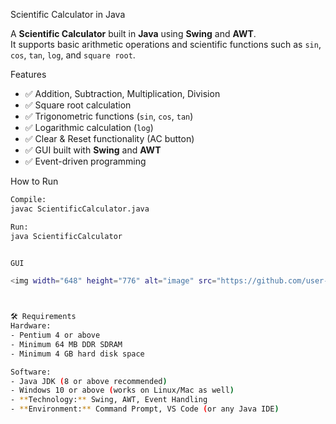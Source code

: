  Scientific Calculator in Java

A **Scientific Calculator** built in **Java** using **Swing** and **AWT**.  
It supports basic arithmetic operations and scientific functions such as `sin`, `cos`, `tan`, `log`, and `square root`.


Features
- ✅ Addition, Subtraction, Multiplication, Division  
- ✅ Square root calculation  
- ✅ Trigonometric functions (`sin`, `cos`, `tan`)  
- ✅ Logarithmic calculation (`log`)  
- ✅ Clear & Reset functionality (AC button)  
- ✅ GUI built with **Swing** and **AWT**  
- ✅ Event-driven programming

How to Run
```bash
Compile:
javac ScientificCalculator.java

Run:
java ScientificCalculator


GUI 

<img width="648" height="776" alt="image" src="https://github.com/user-attachments/assets/c2830955-2932-44a7-b864-ab4dc20f9e7e" />



🛠️ Requirements
Hardware:
- Pentium 4 or above  
- Minimum 64 MB DDR SDRAM  
- Minimum 4 GB hard disk space  

Software:
- Java JDK (8 or above recommended)  
- Windows 10 or above (works on Linux/Mac as well)  
- **Technology:** Swing, AWT, Event Handling  
- **Environment:** Command Prompt, VS Code (or any Java IDE)

